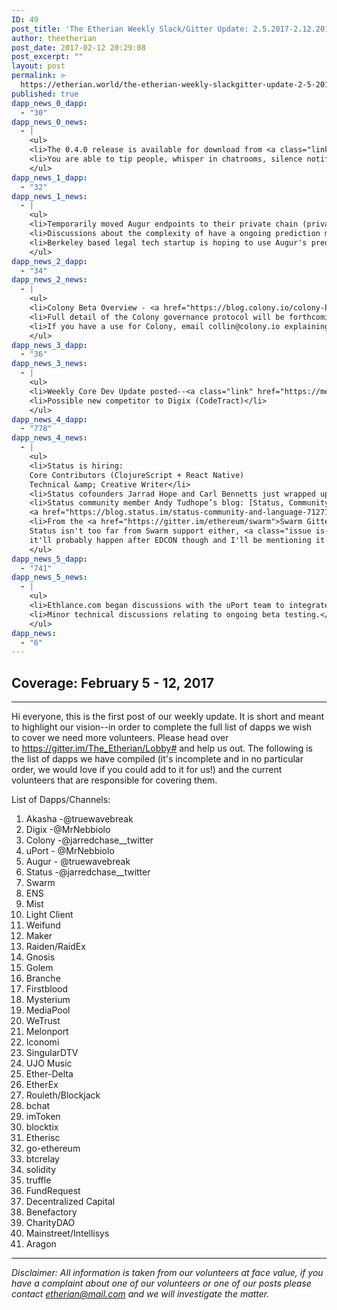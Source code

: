 ```yaml
---
ID: 49
post_title: 'The Etherian Weekly Slack/Gitter Update: 2.5.2017-2.12.2017'
author: theetherian
post_date: 2017-02-12 20:29:08
post_excerpt: ""
layout: post
permalink: >
  https://etherian.world/the-etherian-weekly-slackgitter-update-2-5-2017-2-12-2017/
published: true
dapp_news_0_dapp:
  - "30"
dapp_news_0_news:
  - |
    <ul>
    <li>The 0.4.0 release is available for download from <a class="link" href="https://github.com/AkashaProject/Alpha/releases/tag/0.4.0" target="_blank" rel="nofollow noopener noreferrer">https://github.com/AkashaProject/Alpha/releases/tag/0.4.0</a></li>
    <li>You are able to tip people, whisper in chatrooms, silence notifications from users, enter and edit your content showing the previous versions, comment on threads and more.</li>
    </ul>
dapp_news_1_dapp:
  - "32"
dapp_news_1_news:
  - |
    <ul>
    <li>Temporarily moved Augur endpoints to their private chain (private.augur.net) Ropsten appears to be under attack.</li>
    <li>Discussions about the complexity of have a ongoing prediction market for an ongoing even such as share prices and the incremental cost of roll-overs if the price doesn't move by the set date.</li>
    <li>Berkeley based legal tech startup is hoping to use Augur's prediction markets internally to predict legal outcomes.</li>
    </ul>
dapp_news_2_dapp:
  - "34"
dapp_news_2_news:
  - |
    <ul>
    <li>Colony Beta Overview - <a href="https://blog.colony.io/colony-beta-product-summary-2121a357d61d#.b63mibs0x">https://blog.colony.io/colony-beta-product-summary-2121a357d61d#.b63mibs0x</a></li>
    <li>Full detail of the Colony governance protocol will be forthcoming in a long, detailed, technical whitepaper around April.</li>
    <li>If you have a use for Colony, email collin@colony.io explaining how you would use Colony and ask for access to the beta. They are ~4-6 weeks out from release and only taking on a small handful of teams with specific needs.</li>
    </ul>
dapp_news_3_dapp:
  - "36"
dapp_news_3_news:
  - |
    <ul>
    <li>Weekly Core Dev Update posted--<a class="link" href="https://medium.com/@Digix/digix-core-dev-update-feb-8-2017-bf510339ab20#.xyd4ulmz7" target="_blank" rel="nofollow noopener noreferrer">https://medium.com/@Digix/digix-core-dev-update-feb-8-2017-bf510339ab20#.xyd4ulmz7</a></li>
    <li>Possible new competitor to Digix (CodeTract)</li>
    </ul>
dapp_news_4_dapp:
  - "778"
dapp_news_4_news:
  - |
    <ul>
    <li>Status is hiring:
    Core Contributors (ClojureScript + React Native)
    Technical &amp; Creative Writer</li>
    <li>Status cofounders Jarrad Hope and Carl Bennetts just wrapped up an interview with Arthur Falls of The Ether Review Podcast. Coming soon!</li>
    <li>Status community member Andy Tudhope’s blog: [Status, Community and Language]
    <a href="https://blog.status.im/status-community-and-language-71271445779d#.4mtk0ym5m">https://blog.status.im/status-community-and-language-71271445779d#.4mtk0ym5m</a></li>
    <li>From the <a href="https://gitter.im/ethereum/swarm">Swarm Gitter</a> "<span class="mention">@jarradh</span>
    Status isn't too far from Swarm support either, <a class="issue is-existent open" href="https://github.com/status-im/status-go/issues/106" target="_blank" rel="noopener noreferrer">status-im/status-go#106</a>
    it'll probably happen after EDCON though and I'll be mentioning it in our talk"</li>
    </ul>
dapp_news_5_dapp:
  - "741"
dapp_news_5_news:
  - |
    <ul>
    <li>Ethlance.com began discussions with the uPort team to integrate uPort into Ethlance.</li>
    <li>Minor technical discussions relating to ongoing beta testing.</li>
    </ul>
dapp_news:
  - "6"
---
```

<h2>Coverage: February 5 - 12, 2017</h2>

<hr />

Hi everyone, this is the first post of our weekly update. It is short and meant to highlight our vision--in order to complete the full list of dapps we wish to cover we need more volunteers. Please head over to <a href="https://gitter.im/The_Etherian/Lobby#">https://gitter.im/The_Etherian/Lobby#</a> and help us out. The following is the list of dapps we have compiled (it's incomplete and in no particular order, we would love if you could add to it for us!) and the current volunteers that are responsible for covering them.

List of Dapps/Channels:
1) Akasha -@truewavebreak
2) Digix -@MrNebbiolo
3) Colony -@jarredchase__twitter
4) uPort - @MrNebbiolo
5) Augur - @truewavebreak
6) Status -@jarredchase__twitter
7) Swarm
8) ENS
9) Mist
10) Light Client
11) Weifund
12) Maker
13) Raiden/RaidEx
14) Gnosis
15) Golem
16) Branche
17) Firstblood
18) Mysterium
19) MediaPool
20) WeTrust
21) Melonport
22) Iconomi
23) SingularDTV
24) UJO Music
25) Ether-Delta
26) EtherEx
27) Rouleth/Blockjack
28) bchat
29) imToken
30) blocktix
31) Etherisc
32) go-ethereum
33) btcrelay
34) solidity
35) truffle
36) FundRequest
37) Decentralized Capital
38) Benefactory
39) CharityDAO
40) Mainstreet/Intellisys
41) Aragon

<hr />

<em>Disclaimer: All information is taken from our volunteers at face value, if you have a complaint about one of our volunteers or one of our posts please contact etherian@mail.com and we will investigate the matter.</em>